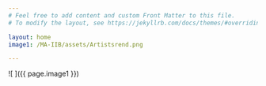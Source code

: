 ```yaml
---
# Feel free to add content and custom Front Matter to this file.
# To modify the layout, see https://jekyllrb.com/docs/themes/#overriding-theme-defaults

layout: home
image1: /MA-IIB/assets/Artistsrend.png

---
```

![ ]({{ page.image1 }})

